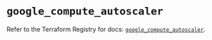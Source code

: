 # `google_compute_autoscaler`

Refer to the Terraform Registry for docs: [`google_compute_autoscaler`](https://registry.terraform.io/providers/hashicorp/google/6.37.0/docs/resources/compute_autoscaler).

